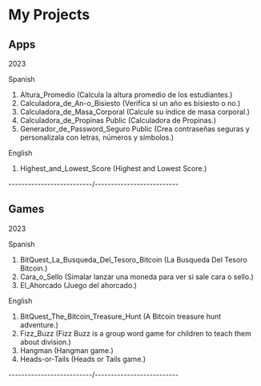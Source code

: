 # My Projects

## Apps


2023

Spanish

001. Altura_Promedio (Calcula la altura promedio de los estudiantes.)
002. Calculadora_de_An-o_Bisiesto (Verifica si un año es bisiesto o no.)
003. Calculadora_de_Masa_Corporal (Calcule su índice de masa corporal.)
004. Calculadora_de_Propinas Public (Calculadora de Propinas.)
005. Generador_de_Password_Seguro Public (Crea contraseñas seguras y personalizala con letras, números y símbolos.)


English

001. Highest_and_Lowest_Score (Highest and Lowest Score.)

--------------------------/--------------------------


## Games


2023

Spanish

001. BitQuest_La_Busqueda_Del_Tesoro_Bitcoin (La Busqueda Del Tesoro Bitcoin.)
002. Cara_o_Sello (Simalar lanzar una moneda para ver si sale cara o sello.)
003. El_Ahorcado (Juego del ahorcado.)


English

001. BitQuest_The_Bitcoin_Treasure_Hunt (A Bitcoin treasure hunt adventure.)
002. Fizz_Buzz (Fizz Buzz is a group word game for children to teach them about division.)
003. Hangman (Hangman game.)
004. Heads-or-Tails (Heads or Tails game.)


--------------------------/--------------------------
